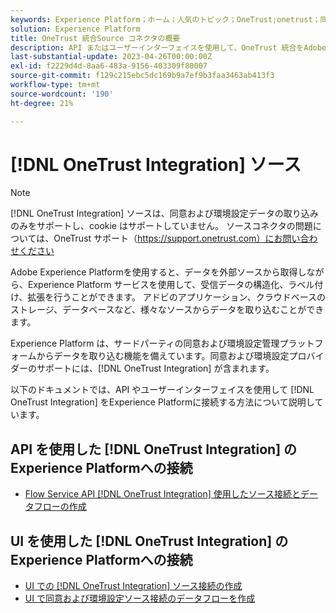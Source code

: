 ```yaml
---
keywords: Experience Platform；ホーム；人気のトピック；OneTrust;onetrust；同意；同意と環境設定；コンプライアンス
solution: Experience Platform
title: OneTrust 統合Source コネクタの概要
description: API またはユーザーインターフェイスを使用して、OneTrust 統合をAdobe Experience Platformに接続する方法について説明します。
last-substantial-update: 2023-04-26T00:00:00Z
exl-id: f2229d4d-8aa6-483a-9156-403309f80007
source-git-commit: f129c215ebc5dc169b9a7ef9b3faa3463ab413f3
workflow-type: tm+mt
source-wordcount: '190'
ht-degree: 21%

---
```


# [!DNL OneTrust Integration] ソース

>[!NOTE]
>
>[!DNL OneTrust Integration] ソースは、同意および環境設定データの取り込みのみをサポートし、cookie はサポートしていません。 ソースコネクタの問題については、OneTrust サポート（https://support.onetrust.com）にお問い合わせください

Adobe Experience Platformを使用すると、データを外部ソースから取得しながら、Experience Platform サービスを使用して、受信データの構造化、ラベル付け、拡張を行うことができます。 アドビのアプリケーション、クラウドベースのストレージ、データベースなど、様々なソースからデータを取り込むことができます。

Experience Platform は、サードパーティの同意および環境設定管理プラットフォームからデータを取り込む機能を備えています。同意および環境設定プロバイダーのサポートには、[!DNL OneTrust Integration] が含まれます。

以下のドキュメントでは、API やユーザーインターフェイスを使用して [!DNL OneTrust Integration] をExperience Platformに接続する方法について説明しています。

## API を使用した [!DNL OneTrust Integration] のExperience Platformへの接続

- [Flow Service API [!DNL OneTrust Integration]  使用したソース接続とデータフローの作成](../../tutorials/api/create/consent-and-preferences/onetrust.md)

## UI を使用した [!DNL OneTrust Integration] のExperience Platformへの接続

- [UI での  [!DNL OneTrust Integration]  ソース接続の作成](../../tutorials/ui/create/consent-and-preferences/onetrust.md)
- [UI で同意および環境設定ソース接続のデータフローを作成](../../tutorials/ui/dataflow/consent-and-preferences.md)
